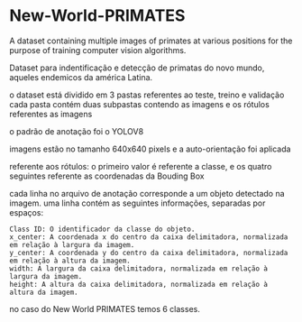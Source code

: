 # New-World-PRIMATES
A dataset containing multiple images of primates at various positions for the purpose of training computer vision algorithms.

Dataset para indentificação e detecção de primatas do novo mundo, aqueles endemicos da américa Latina.


o dataset está dividido em 3 pastas referentes ao teste, treino e validação
cada pasta contém duas subpastas contendo as imagens e os rótulos referentes as imagens

o padrão de anotação foi o YOLOV8

imagens estão no tamanho 640x640 pixels
e a auto-orientação foi aplicada


referente aos rótulos:
o primeiro valor é referente a classe, e os quatro seguintes referente as coordenadas da Bouding Box

cada linha no arquivo de anotação corresponde a um objeto detectado na imagem.
uma linha contém as seguintes informações, separadas por espaços:

    Class ID: O identificador da classe do objeto.
    x_center: A coordenada x do centro da caixa delimitadora, normalizada em relação à largura da imagem.
    y_center: A coordenada y do centro da caixa delimitadora, normalizada em relação à altura da imagem.
    width: A largura da caixa delimitadora, normalizada em relação à largura da imagem.
    height: A altura da caixa delimitadora, normalizada em relação à altura da imagem.

no caso do New World PRIMATES temos 6 classes. 
